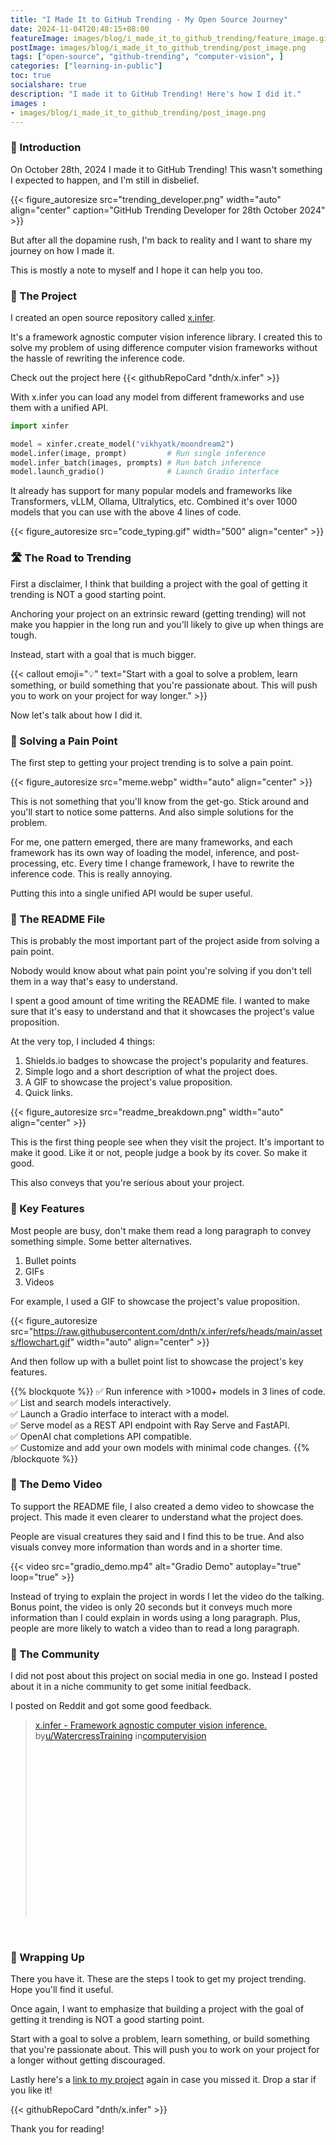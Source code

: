 ```yaml
---
title: "I Made It to GitHub Trending - My Open Source Journey"
date: 2024-11-04T20:48:15+08:00
featureImage: images/blog/i_made_it_to_github_trending/feature_image.gif
postImage: images/blog/i_made_it_to_github_trending/post_image.png
tags: ["open-source", "github-trending", "computer-vision", ]
categories: ["learning-in-public"]
toc: true
socialshare: true
description: "I made it to GitHub Trending! Here's how I did it."
images : 
- images/blog/i_made_it_to_github_trending/post_image.png
---
```



### 👋 Introduction

On October 28th, 2024 I made it to GitHub Trending! This wasn't something I expected to happen, and I'm still in disbelief.

{{< figure_autoresize src="trending_developer.png" width="auto" align="center" caption="GitHub Trending Developer for 28th October 2024" >}}

But after all the dopamine rush, I'm back to reality and I want to share my journey on how I made it. 

This is mostly a note to myself and I hope it can help you too.

### 🚀 The Project
I created an open source repository called [x.infer](https://github.com/dnth/x.infer). 

It's a framework agnostic computer vision inference library. 
I created this to solve my problem of using difference computer vision frameworks without the hassle of rewriting the inference code.

Check out the project here
{{< githubRepoCard "dnth/x.infer" >}}

With x.infer you can load any model from different frameworks and use them with a unified API.

```python
import xinfer

model = xinfer.create_model("vikhyatk/moondream2")
model.infer(image, prompt)         # Run single inference
model.infer_batch(images, prompts) # Run batch inference
model.launch_gradio()              # Launch Gradio interface
```

It already has support for many popular models and frameworks like Transformers, vLLM, Ollama, Ultralytics, etc. Combined it's over 1000 models that you can use with the above 4 lines of code.

{{< figure_autoresize src="code_typing.gif" width="500" align="center" >}}


### 🛣️ The Road to Trending

First a disclaimer, I think that building a project with the goal of getting it trending is NOT a good starting point. 

Anchoring your project on an extrinsic reward (getting trending) will not make you happier in the long run and you'll likely to give up when things are tough.

Instead, start with a goal that is much bigger. 


{{< callout emoji="💡" text="Start with a goal to solve a problem, learn something, or build something that you're passionate about. This will push you to work on your project for way longer." >}}

Now let's talk about how I did it.

### 🎯 Solving a Pain Point
The first step to getting your project trending is to solve a pain point. 

{{< figure_autoresize src="meme.webp" width="auto" align="center" >}}

This is not something that you'll know from the get-go. Stick around and you'll start to notice some patterns. And also simple solutions for the problem.

For me, one pattern emerged, there are many frameworks, and each framework has its own way of loading the model, inference, and post-processing, etc. 
Every time I change framework, I have to rewrite the inference code. This is really annoying.

Putting this into a single unified API would be super useful.

### 📝 The README File
This is probably the most important part of the project aside from solving a pain point.

Nobody would know about what pain point you're solving if you don't tell them in a way that's easy to understand.

I spent a good amount of time writing the README file. I wanted to make sure that it's easy to understand and that it showcases the project's value proposition.

At the very top, I included 4 things:
1. Shields.io badges to showcase the project's popularity and features.
2. Simple logo and a short description of what the project does.
3. A GIF to showcase the project's value proposition.
4. Quick links.

{{< figure_autoresize src="readme_breakdown.png" width="auto" align="center" >}}

This is the first thing people see when they visit the project. It's important to make it good. Like it or not, people judge a book by its cover. So make it good.

This also conveys that you're serious about your project.

### 🌟 Key Features

Most people are busy, don't make them read a long paragraph to convey something simple. Some better alternatives.

1. Bullet points
2. GIFs
3. Videos

For example, I used a GIF to showcase the project's value proposition.

{{< figure_autoresize src="https://raw.githubusercontent.com/dnth/x.infer/refs/heads/main/assets/flowchart.gif" width="auto" align="center" >}}

And then follow up with a bullet point list to showcase the project's key features.


{{% blockquote %}}
✅ Run inference with >1000+ models in 3 lines of code.\
✅ List and search models interactively.\
✅ Launch a Gradio interface to interact with a model.\
✅ Serve model as a REST API endpoint with Ray Serve and FastAPI.\
✅ OpenAI chat completions API compatible.\
✅ Customize and add your own models with minimal code changes.
{{% /blockquote %}}



### 🎥 The Demo Video
To support the README file, I also created a demo video to showcase the project. This made it even clearer to understand what the project does. 

People are visual creatures they said and I find this to be true. And also visuals convey more information than words and in a shorter time.

{{< video src="gradio_demo.mp4" alt="Gradio Demo" autoplay="true" loop="true" >}}

Instead of trying to explain the project in words I let the video do the talking. Bonus point, the video is only 20 seconds but it conveys much more information than I could explain in words using a long paragraph. Plus, people are more likely to watch a video than to read a long paragraph.

### 👥 The Community

I did not post about this project on social media in one go. Instead I posted about it in a niche community to get some initial feedback.

I posted on Reddit and got some good feedback.

<blockquote class="reddit-embed-bq" style="height:316px" data-embed-locale="en-EN" data-embed-height="316"><a href="https://www.reddit.com/r/computervision/comments/1gbmuum/xinfer_framework_agnostic_computer_vision/">x.infer - Framework agnostic computer vision inference.</a><br> by<a href="https://www.reddit.com/user/WatercressTraining/">u/WatercressTraining</a> in<a href="https://www.reddit.com/r/computervision/">computervision</a></blockquote><script async="" src="https://embed.reddit.com/widgets.js" charset="UTF-8"></script>

</br>

### 🎁 Wrapping Up

There you have it. These are the steps I took to get my project trending. Hope you'll find it useful.

Once again, I want to emphasize that building a project with the goal of getting it trending is NOT a good starting point. 

Start with a goal to solve a problem, learn something, or build something that you're passionate about.
This will push you to work on your project for a longer without getting discouraged.

Lastly here's a [link to my project](https://github.com/dnth/x.infer) again in case you missed it. Drop a star if you like it!

{{< githubRepoCard "dnth/x.infer" >}}

Thank you for reading!
